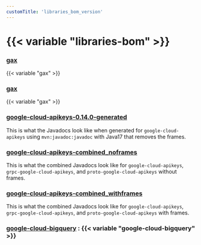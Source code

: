 ```yaml
---
customTitle: 'libraries_bom_version'
---
```


# {{< variable "libraries-bom" >}}

### [gax](https://alicejli.github.io/java-cloud-bom/gax/)
{{< variable "gax" >}}

### [gax](/gax/)
{{< variable "gax" >}}

### [google-cloud-apikeys-0.14.0-generated](https://alicejli.github.io/java-cloud-bom/google-cloud-apikeys-0.11.0-generated/apidocs/)
This is what the Javadocs look like when generated for `google-cloud-apikeys` using `mvn:javadoc:javadoc` with Java17 that removes the frames.

### [google-cloud-apikeys-combined_noframes](https://alicejli.github.io/java-cloud-bom/google-cloud-apikeys-0.11.0-combined_noframes/apidocs/)
This is what the combined Javadocs look like for `google-cloud-apikeys`, `grpc-google-cloud-apikeys`, and `proto-google-cloud-apikeys` without frames.

### [google-cloud-apikeys-combined_withframes](https://alicejli.github.io/java-cloud-bom/google-cloud-apikeys-0.11.0-combined_withframes/apidocs/)
This is what the combined Javadocs look like for `google-cloud-apikeys`, `grpc-google-cloud-apikeys`, and `proto-google-cloud-apikeys` with frames.

### [google-cloud-bigquery](/google-cloud-bigquery/) : {{< variable "google-cloud-bigquery" >}}



